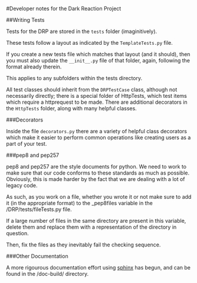 #Developer notes for the Dark Reaction Project

##Writing Tests

Tests for the DRP are stored in the `tests` folder (imaginitively).

These tests follow a layout as indicated by the `TemplateTests.py` file.

If you create a new tests file which matches that layout (and it should), then you must also update
the `__init__.py` file of that folder, again, following the format already therein.

This applies to any subfolders within the tests directory.

All test classes should inherit from the `DRPTestCase` class, although not necessarily directly;
there is a special folder of HttpTests, which test items which require a httprequest to be made.
There are additional decorators in the `HttpTests` folder, along with many helpful classes.

###Decorators

Inside the file `decorators.py` there are a variety of helpful class decorators which make it
easier to perform common operations like creating users as a part of your test.

###pep8 and pep257

pep8 and pep257 are the style documents for python. We need to work to make sure that our code
conforms to these standards as much as possible. Obviously, this is made harder by the
fact that we are dealing with a lot of legacy code.

As such, as you work on a file, whether you wrote it or not make sure to add it (in the appropriate format)
to the _pep8files variable in the /DRP/tests/fileTests.py file.

If a large number of files in the same directory are present in this variable, delete them and replace them
with a representation of the directory in question.

Then, fix the files as they inevitably fail the checking sequence.

###Other Documentation

A more rigourous documentation effort using [sphinx](http://pythonhosted.org/an_example_pypi_project/sphinx.html#full-code-example) has begun, and can be found in the /doc-build/ directory.
